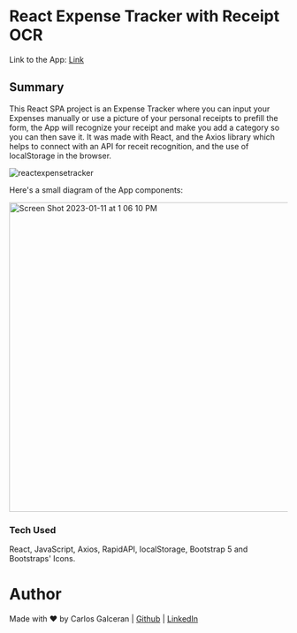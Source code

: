 # React Expense Tracker with Receipt OCR



Link to the App: [Link](https://react-expense-tracker-with-ocr.netlify.app/)



## Summary
This React SPA project is an Expense Tracker where you can input your Expenses manually or use a picture of your personal receipts to prefill the form, the App will recognize your receipt and make you add a category so you can then save it. It was made with React, and the Axios library which helps to connect with an API for receit recognition, and the use of localStorage in the browser.


![reactexpensetracker](https://user-images.githubusercontent.com/11094871/214354953-872809ad-09e5-49ed-9639-fe39526df2f2.gif)



Here's a small diagram of the App components:



<img width="560" style="center" alt="Screen Shot 2023-01-11 at 1 06 10 PM" src="https://user-images.githubusercontent.com/11094871/214355090-ee4e75be-f220-43e0-890e-c534f0f8c127.jpeg">


### Tech Used
React, JavaScript, Axios, RapidAPI, localStorage, Bootstrap 5 and Bootstraps' Icons.


Author
======
Made with ♥ by Carlos Galceran | [Github](https://github.com/cgalceran) | [LinkedIn](https://www.linkedin.com/in/cgalceran/)
